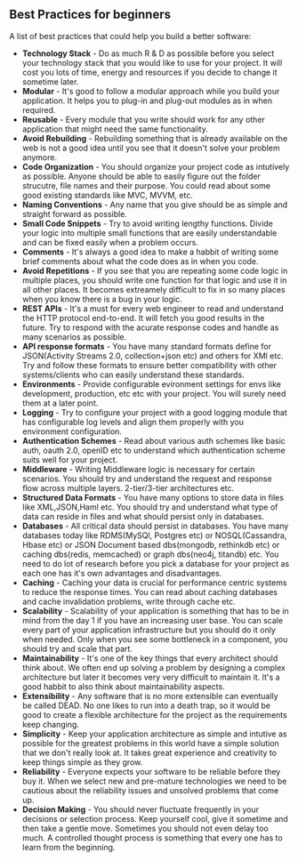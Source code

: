 ## Best Practices for beginners

A list of best practices that could help you build a better software:

*   **Technology Stack** - Do as much R & D as possible before you select your technology stack that you would like to use for your project. It will cost you lots of time, energy and resources if you decide to change it sometime later.
*   **Modular** - It's good to follow a modular approach while you build your application. It helps you to plug-in and plug-out modules as in when required.
*   **Reusable** - Every module that you write should work for any other application that might need the same functionality.
*   **Avoid Rebuilding** - Rebuilding something that is already available on the web is not a good idea until you see that it doesn't solve your problem anymore.
*   **Code Organization** - You should organize your project code as intutively as possible. Anyone should be able to easily figure out the folder strucutre, file names and their purpose. You could read about some good existing standards like MVC, MVVM, etc.
*   **Naming Conventions** - Any name that you give should be as simple and straight forward as possible.
*   **Small Code Snippets** - Try to avoid writing lengthy functions. Divide your logic into multiple small functions that are easily understandable and can be fixed easily when a problem occurs.
*   **Comments** - It's always a good idea to make a habbit of writing some brief comments about what the code does as in when you code.
*   **Avoid Repetitions** - If you see that you are repeating some code logic in multiple places, you should write one function for that logic and use it in all other places. It becomes extreamely difficult to fix in so many places when you know there is a bug in your logic.
*   **REST APIs** - It's a must for every web engineer to read and understand the HTTP protocol end-to-end. It will fetch you good results in the future. Try to respond with the acurate response codes and handle as many scenarios as possible.
*   **API response formats** - You have many standard formats define for JSON(Activity Streams 2.0, collection+json etc) and others for XMl etc. Try and follow these formats to ensure better compatibility with other systems/clients who can easily understand these standards.
*   **Environments** - Provide configurable evironment settings for envs like development, production, etc etc with your project. You will surely need them at a later point.
*   **Logging** - Try to configure your project with a good logging module that has configurable log levels and align them properly with you environment configuration.
*   **Authentication Schemes** - Read about various auth schemes like basic auth, oauth 2.0, openID etc to understand which authentication scheme suits well for your project.
*   **Middleware** - Writing Middleware logic is necessary for certain scenarios. You should try and understand the request and response flow across multiple layers. 2-tier/3-tier architectures etc.
*   **Structured Data Formats** - You have many options to store data in files like XML,JSON,Haml etc. You should try and understand what type of data can reside in files and what should persist only in databases.
*   **Databases** - All critical data should persist in databases. You have many databases today like RDMS(MySQl, Postgres etc) or NOSQL(Cassandra, Hbase etc) or JSON Document based dbs(mongodb, rethinkdb etc) or caching dbs(redis, memcached) or graph dbs(neo4j, titandb) etc. You need to do lot of research before you pick a database for your project as each one has it's own advantages and disadvantages.
*   **Caching** - Caching your data is crucial for performance centric systems to reduce the response times. You can read about caching databases and cache invalidation problems, write through cache etc.
*   **Scalability** - Scalability of your application is something that has to be in mind from the day 1 if you have an increasing user base. You can scale every part of your application infrastructure but you should do it only when needed. Only when you see some bottleneck in a component, you should try and scale that part.
*   **Maintainability** - It's one of the key things that every architect should think about. We often end up solving a problem by designing a complex architecture but later it becomes very very difficult to maintain it. It's a good habbit to also think about maintainability aspects.
*   **Extensibility** - Any software that is no more extensible can eventually be called DEAD. No one likes to run into a death trap, so it would be good to create a flexible architecture for the project as the requirements keep changing.
*   **Simplicity** - Keep your application architecture as simple and intutive as possible for the greatest problems in this world have a simple solution that we don't really look at. It takes great experience and creativity to keep things simple as they grow.
*   **Reliability** - Everyone expects your software to be reliable before they buy it. When we select new and pre-mature technologies we need to be cautious about the reliability issues and unsolved problems that come up.
*   **Decision Making** - You should never fluctuate frequently in your decisions or selection process. Keep yourself cool, give it sometime and then take a gentle move. Sometimes you should not even delay too much. A controlled thought process is something that every one has to learn from the beginning.